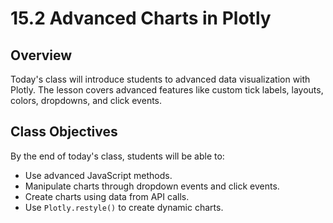 # 15.2 Advanced Charts in Plotly

## Overview

Today's class will introduce students to advanced data visualization with Plotly. The lesson covers advanced features like custom tick labels, layouts, colors, dropdowns, and click events.

## Class Objectives

By the end of today's class, students will be able to:

* Use advanced JavaScript methods.
* Manipulate charts through dropdown events and click events.
* Create charts using data from API calls.
* Use `Plotly.restyle()` to create dynamic charts.